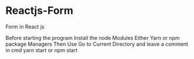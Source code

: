 # Reactjs-Form
Form in React js

Before starting the program Install the node Modules
Either Yarn or npm package Managers
Then Use Go to Current Directory and leave a comment in cmd
yarn start or npm start
